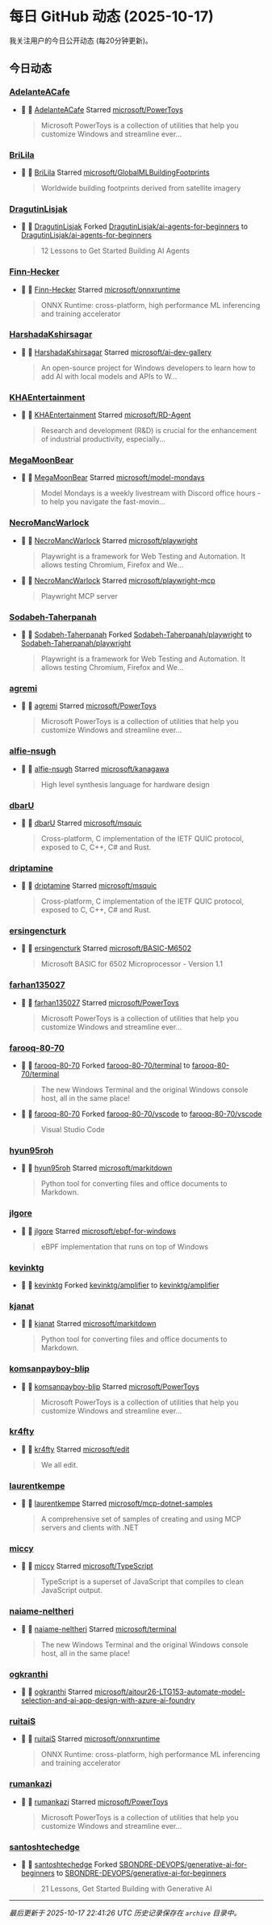 # 每日 GitHub 动态 (2025-10-17)

我关注用户的今日公开动态 (每20分钟更新)。

## 今日动态

### [AdelanteACafe](https://github.com/AdelanteACafe)
- 🌟 👤 [AdelanteACafe](https://github.com/AdelanteACafe) Starred [microsoft/PowerToys](https://github.com/microsoft/PowerToys)
  > Microsoft PowerToys is a collection of utilities that help you customize Windows and streamline ever...

### [BriLila](https://github.com/BriLila)
- 🌟 👤 [BriLila](https://github.com/BriLila) Starred [microsoft/GlobalMLBuildingFootprints](https://github.com/microsoft/GlobalMLBuildingFootprints)
  > Worldwide building footprints derived from satellite imagery 

### [DragutinLisjak](https://github.com/DragutinLisjak)
- 🍴 👤 [DragutinLisjak](https://github.com/DragutinLisjak) Forked [DragutinLisjak/ai-agents-for-beginners](https://github.com/DragutinLisjak/ai-agents-for-beginners) to [DragutinLisjak/ai-agents-for-beginners](https://github.com/DragutinLisjak/ai-agents-for-beginners)
  > 12 Lessons to Get Started Building AI Agents

### [Finn-Hecker](https://github.com/Finn-Hecker)
- 🌟 👤 [Finn-Hecker](https://github.com/Finn-Hecker) Starred [microsoft/onnxruntime](https://github.com/microsoft/onnxruntime)
  > ONNX Runtime: cross-platform, high performance ML inferencing and training accelerator

### [HarshadaKshirsagar](https://github.com/HarshadaKshirsagar)
- 🌟 👤 [HarshadaKshirsagar](https://github.com/HarshadaKshirsagar) Starred [microsoft/ai-dev-gallery](https://github.com/microsoft/ai-dev-gallery)
  > An open-source project for Windows developers to learn how to add AI with local models and APIs to W...

### [KHAEntertainment](https://github.com/KHAEntertainment)
- 🌟 👤 [KHAEntertainment](https://github.com/KHAEntertainment) Starred [microsoft/RD-Agent](https://github.com/microsoft/RD-Agent)
  > Research and development (R&D) is crucial for the enhancement of industrial productivity, especially...

### [MegaMoonBear](https://github.com/MegaMoonBear)
- 🌟 👤 [MegaMoonBear](https://github.com/MegaMoonBear) Starred [microsoft/model-mondays](https://github.com/microsoft/model-mondays)
  > Model Mondays is a weekly livestream with Discord office hours - to help you navigate the fast-movin...

### [NecroMancWarlock](https://github.com/NecroMancWarlock)
- 🌟 👤 [NecroMancWarlock](https://github.com/NecroMancWarlock) Starred [microsoft/playwright](https://github.com/microsoft/playwright)
  > Playwright is a framework for Web Testing and Automation. It allows testing Chromium, Firefox and We...
- 🌟 👤 [NecroMancWarlock](https://github.com/NecroMancWarlock) Starred [microsoft/playwright-mcp](https://github.com/microsoft/playwright-mcp)
  > Playwright MCP server

### [Sodabeh-Taherpanah](https://github.com/Sodabeh-Taherpanah)
- 🍴 👤 [Sodabeh-Taherpanah](https://github.com/Sodabeh-Taherpanah) Forked [Sodabeh-Taherpanah/playwright](https://github.com/Sodabeh-Taherpanah/playwright) to [Sodabeh-Taherpanah/playwright](https://github.com/Sodabeh-Taherpanah/playwright)
  > Playwright is a framework for Web Testing and Automation. It allows testing Chromium, Firefox and We...

### [agremi](https://github.com/agremi)
- 🌟 👤 [agremi](https://github.com/agremi) Starred [microsoft/PowerToys](https://github.com/microsoft/PowerToys)
  > Microsoft PowerToys is a collection of utilities that help you customize Windows and streamline ever...

### [alfie-nsugh](https://github.com/alfie-nsugh)
- 🌟 👤 [alfie-nsugh](https://github.com/alfie-nsugh) Starred [microsoft/kanagawa](https://github.com/microsoft/kanagawa)
  > High level synthesis language for hardware design

### [dbarU](https://github.com/dbarU)
- 🌟 👤 [dbarU](https://github.com/dbarU) Starred [microsoft/msquic](https://github.com/microsoft/msquic)
  > Cross-platform, C implementation of the IETF QUIC protocol, exposed to C, C++, C# and Rust.

### [driptamine](https://github.com/driptamine)
- 🌟 👤 [driptamine](https://github.com/driptamine) Starred [microsoft/msquic](https://github.com/microsoft/msquic)
  > Cross-platform, C implementation of the IETF QUIC protocol, exposed to C, C++, C# and Rust.

### [ersingencturk](https://github.com/ersingencturk)
- 🌟 👤 [ersingencturk](https://github.com/ersingencturk) Starred [microsoft/BASIC-M6502](https://github.com/microsoft/BASIC-M6502)
  > Microsoft BASIC for 6502 Microprocessor - Version 1.1

### [farhan135027](https://github.com/farhan135027)
- 🌟 👤 [farhan135027](https://github.com/farhan135027) Starred [microsoft/PowerToys](https://github.com/microsoft/PowerToys)
  > Microsoft PowerToys is a collection of utilities that help you customize Windows and streamline ever...

### [farooq-80-70](https://github.com/farooq-80-70)
- 🍴 👤 [farooq-80-70](https://github.com/farooq-80-70) Forked [farooq-80-70/terminal](https://github.com/farooq-80-70/terminal) to [farooq-80-70/terminal](https://github.com/farooq-80-70/terminal)
  > The new Windows Terminal and the original Windows console host, all in the same place!
- 🍴 👤 [farooq-80-70](https://github.com/farooq-80-70) Forked [farooq-80-70/vscode](https://github.com/farooq-80-70/vscode) to [farooq-80-70/vscode](https://github.com/farooq-80-70/vscode)
  > Visual Studio Code

### [hyun95roh](https://github.com/hyun95roh)
- 🌟 👤 [hyun95roh](https://github.com/hyun95roh) Starred [microsoft/markitdown](https://github.com/microsoft/markitdown)
  > Python tool for converting files and office documents to Markdown.

### [jlgore](https://github.com/jlgore)
- 🌟 👤 [jlgore](https://github.com/jlgore) Starred [microsoft/ebpf-for-windows](https://github.com/microsoft/ebpf-for-windows)
  > eBPF implementation that runs on top of Windows

### [kevinktg](https://github.com/kevinktg)
- 🍴 👤 [kevinktg](https://github.com/kevinktg) Forked [kevinktg/amplifier](https://github.com/kevinktg/amplifier) to [kevinktg/amplifier](https://github.com/kevinktg/amplifier)

### [kjanat](https://github.com/kjanat)
- 🌟 👤 [kjanat](https://github.com/kjanat) Starred [microsoft/markitdown](https://github.com/microsoft/markitdown)
  > Python tool for converting files and office documents to Markdown.

### [komsanpayboy-blip](https://github.com/komsanpayboy-blip)
- 🌟 👤 [komsanpayboy-blip](https://github.com/komsanpayboy-blip) Starred [microsoft/PowerToys](https://github.com/microsoft/PowerToys)
  > Microsoft PowerToys is a collection of utilities that help you customize Windows and streamline ever...

### [kr4fty](https://github.com/kr4fty)
- 🌟 👤 [kr4fty](https://github.com/kr4fty) Starred [microsoft/edit](https://github.com/microsoft/edit)
  > We all edit.

### [laurentkempe](https://github.com/laurentkempe)
- 🌟 👤 [laurentkempe](https://github.com/laurentkempe) Starred [microsoft/mcp-dotnet-samples](https://github.com/microsoft/mcp-dotnet-samples)
  > A comprehensive set of samples of creating and using MCP servers and clients with .NET

### [miccy](https://github.com/miccy)
- 🌟 👤 [miccy](https://github.com/miccy) Starred [microsoft/TypeScript](https://github.com/microsoft/TypeScript)
  > TypeScript is a superset of JavaScript that compiles to clean JavaScript output.

### [naiame-neltheri](https://github.com/naiame-neltheri)
- 🌟 👤 [naiame-neltheri](https://github.com/naiame-neltheri) Starred [microsoft/terminal](https://github.com/microsoft/terminal)
  > The new Windows Terminal and the original Windows console host, all in the same place!

### [ogkranthi](https://github.com/ogkranthi)
- 🌟 👤 [ogkranthi](https://github.com/ogkranthi) Starred [microsoft/aitour26-LTG153-automate-model-selection-and-ai-app-design-with-azure-ai-foundry](https://github.com/microsoft/aitour26-LTG153-automate-model-selection-and-ai-app-design-with-azure-ai-foundry)

### [ruitaiS](https://github.com/ruitaiS)
- 🌟 👤 [ruitaiS](https://github.com/ruitaiS) Starred [microsoft/onnxruntime](https://github.com/microsoft/onnxruntime)
  > ONNX Runtime: cross-platform, high performance ML inferencing and training accelerator

### [rumankazi](https://github.com/rumankazi)
- 🌟 👤 [rumankazi](https://github.com/rumankazi) Starred [microsoft/PowerToys](https://github.com/microsoft/PowerToys)
  > Microsoft PowerToys is a collection of utilities that help you customize Windows and streamline ever...

### [santoshtechedge](https://github.com/santoshtechedge)
- 🍴 👤 [santoshtechedge](https://github.com/santoshtechedge) Forked [SBONDRE-DEVOPS/generative-ai-for-beginners](https://github.com/SBONDRE-DEVOPS/generative-ai-for-beginners) to [SBONDRE-DEVOPS/generative-ai-for-beginners](https://github.com/SBONDRE-DEVOPS/generative-ai-for-beginners)
  > 21 Lessons, Get Started Building with Generative AI 


---
*最后更新于 2025-10-17 22:41:26 UTC*
*历史记录保存在 `archive` 目录中。*

